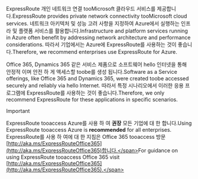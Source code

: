 <span data-ttu-id="c3df0-101">ExpressRoute 개인 네트워크 연결 tooMicrosoft 클라우드 서비스를 제공합니다.</span><span class="sxs-lookup"><span data-stu-id="c3df0-101">ExpressRoute provides private network connectivity tooMicrosoft cloud services.</span></span> <span data-ttu-id="c3df0-102">네트워크 아키텍처 및 성능 고려 사항을 지정하여 Azure에서 실행하는 인프라 및 플랫폼 서비스를 활용합니다.</span><span class="sxs-lookup"><span data-stu-id="c3df0-102">Infrastructure and platform services running in Azure often benefit by addressing network architecture and performance considerations.</span></span> <span data-ttu-id="c3df0-103">따라서 기업에서는 Azure에 ExpressRoute를 사용하는 것이 좋습니다.</span><span class="sxs-lookup"><span data-stu-id="c3df0-103">Therefore, we recommend enterprises use ExpressRoute for Azure.</span></span>

<span data-ttu-id="c3df0-104">Office 365, Dynamics 365 같은 서비스 제품으로 소프트웨어 hello 인터넷을 통해 안정적 이며 안전 하 게 액세스할 toobe를 생성 됩니다.</span><span class="sxs-lookup"><span data-stu-id="c3df0-104">Software as a Service offerings, like Office 365 and Dynamics 365, were created toobe accessed securely and reliably via hello Internet.</span></span>  <span data-ttu-id="c3df0-105">따라서 특정 시나리오에서 이러한 응용 프로그램에 ExpressRoute를 사용하는 것이 좋습니다.</span><span class="sxs-lookup"><span data-stu-id="c3df0-105">Therefore, we only recommend ExpressRoute for these applications in specific scenarios.</span></span>

> [!IMPORTANT]
> <span data-ttu-id="c3df0-106">ExpressRoute tooaccess Azure를 사용 하 여 **권장** 모든 기업에 대 한 합니다.</span><span class="sxs-lookup"><span data-stu-id="c3df0-106">Using ExpressRoute tooaccess Azure is **recommended** for all enterprises.</span></span> <span data-ttu-id="c3df0-107">ExpressRoute를 사용 하 여에 대 한 지침은 Office 365 tooaccess 방문 [http://aka.ms/ExpressRouteOffice365](http://aka.ms/ExpressRouteOffice365)합니다.</span><span class="sxs-lookup"><span data-stu-id="c3df0-107">For guidance on using ExpressRoute tooaccess Office 365 visit [http://aka.ms/ExpressRouteOffice365](http://aka.ms/ExpressRouteOffice365).</span></span>
> 
> 

